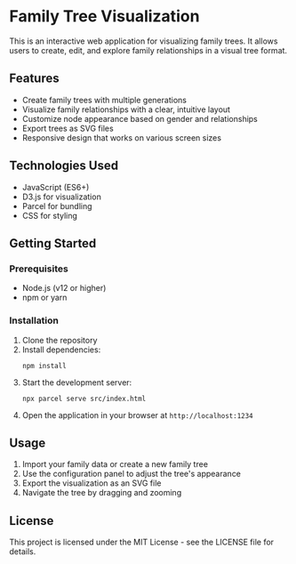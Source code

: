 # Family Tree Visualization

This is an interactive web application for visualizing family trees. It allows users to create, edit, and explore family relationships in a visual tree format.

## Features

- Create family trees with multiple generations
- Visualize family relationships with a clear, intuitive layout
- Customize node appearance based on gender and relationships
- Export trees as SVG files
- Responsive design that works on various screen sizes

## Technologies Used

- JavaScript (ES6+)
- D3.js for visualization
- Parcel for bundling
- CSS for styling

## Getting Started

### Prerequisites

- Node.js (v12 or higher)
- npm or yarn

### Installation

1. Clone the repository
2. Install dependencies:
   ```
   npm install
   ```
3. Start the development server:
   ```
   npx parcel serve src/index.html
   ```
4. Open the application in your browser at `http://localhost:1234`

## Usage

1. Import your family data or create a new family tree
2. Use the configuration panel to adjust the tree's appearance
3. Export the visualization as an SVG file
4. Navigate the tree by dragging and zooming

## License

This project is licensed under the MIT License - see the LICENSE file for details. 